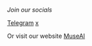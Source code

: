*Join our socials* 

[Telegram](https://t.me/MuseAICrypto)
[x](https://twitter.com/MuseAIProtocol)

Or visit our website [MuseAI](https://MuseAI.io)